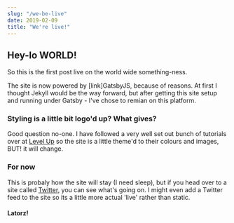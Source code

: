```yaml
---
slug: "/we-be-live"
date: 2019-02-09
title: "We're live!"
---
```


## Hey-lo WORLD!
So this is the first post live on the world wide something-ness.

The site is now powered by [link]GatsbyJS, because of reasons. At first I thought Jekyll would be the way forward, but after getting this site setup and running under Gatsby - I've chose to remian on this platform.

### Styling is a little bit logo'd up? What gives?
Good question no-one.
I have followed a very well set out bunch of tutorials over at [Level Up](https://www.leveluptutorials.com/tutorials/pro-gatsby-2) so the site is a little theme'd to their colours and images, BUT! it will change.

### For now
This is probaly how the site will stay (I need sleep), but if you head over to a site called [Twitter](https://twitter.com/jlabs_), you can see what's going on. I might even add a Twitter feed to the site so its a little more actual 'live' rather than static.

#### Latorz!